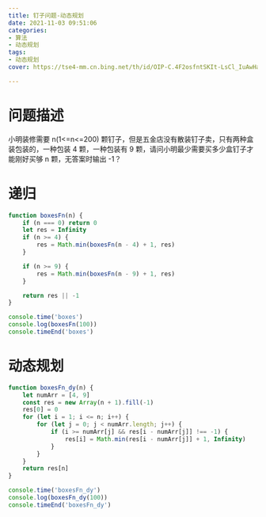 ```yaml
---
title: 钉子问题-动态规划
date: 2021-11-03 09:51:06
categories:
- 算法
- 动态规划
tags:
- 动态规划
cover: https://tse4-mm.cn.bing.net/th/id/OIP-C.4F2osfntSKIt-LsCl_IuAwHaE8?pid=ImgDet&rs=1

---
```


# 问题描述

小明装修需要 n(1<=n<=200) 颗钉子，但是五金店没有散装钉子卖，只有两种盒装包装的，一种包装 4 颗，一种包装有 9 颗，请问小明最少需要买多少盒钉子才能刚好买够 n 颗，无答案时输出 -1？

# 递归

```js
function boxesFn(n) {
    if (n === 0) return 0
    let res = Infinity
    if (n >= 4) {
        res = Math.min(boxesFn(n - 4) + 1, res)
    }

    if (n >= 9) {
        res = Math.min(boxesFn(n - 9) + 1, res)
    }

    return res || -1
}

console.time('boxes')
console.log(boxesFn(100))
console.timeEnd('boxes')
```

# 动态规划

```js
function boxesFn_dy(n) {
    let numArr = [4, 9]
    const res = new Array(n + 1).fill(-1)
    res[0] = 0
    for (let i = 1; i <= n; i++) {
        for (let j = 0; j < numArr.length; j++) {
            if (i >= numArr[j] && res[i - numArr[j]] !== -1) {
                res[i] = Math.min(res[i - numArr[j]] + 1, Infinity)
            }
        }
    }
    return res[n]
}

console.time('boxesFn_dy')
console.log(boxesFn_dy(100))
console.timeEnd('boxesFn_dy')
```
